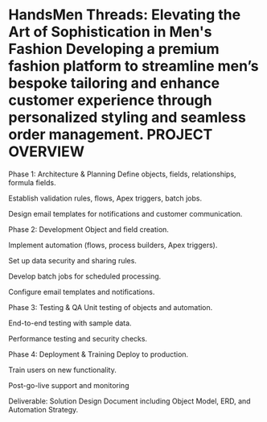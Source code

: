 HandsMen Threads: Elevating the Art of Sophistication in Men's Fashion
Developing a premium fashion platform to streamline men’s bespoke tailoring and enhance customer experience through personalized styling and seamless order management.
PROJECT OVERVIEW
================
Phase 1: Architecture & Planning
Define objects, fields, relationships, formula fields.

Establish validation rules, flows, Apex triggers, batch jobs.

Design email templates for notifications and customer communication.

Phase 2: Development
Object and field creation.

Implement automation (flows, process builders, Apex triggers).

Set up data security and sharing rules.

Develop batch jobs for scheduled processing.

Configure email templates and notifications.

Phase 3: Testing & QA
Unit testing of objects and automation.

End-to-end testing with sample data.

Performance testing and security checks.

Phase 4: Deployment & Training
Deploy to production.

Train users on new functionality.

Post-go-live support and monitoring

Deliverable:
Solution Design Document including Object Model, ERD, and Automation Strategy.
